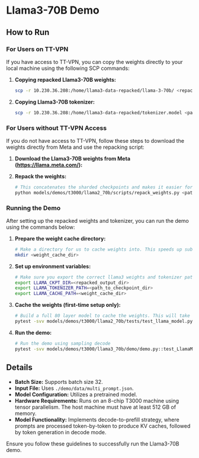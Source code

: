 # Llama3-70B Demo

## How to Run

### For Users on TT-VPN

If you have access to TT-VPN, you can copy the weights directly to your local machine using the following SCP commands:

1. **Copying repacked Llama3-70B weights:**
    ```bash
    scp -r 10.230.36.208:/home/llama3-data-repacked/llama-3-70b/ <repacked_output_dir>
    ```

2. **Copying Llama3-70B tokenizer:**
    ```bash
    scp -r 10.230.36.208:/home/llama3-data-repacked/tokenizer.model <path_to_checkpoint_dir>
    ```

### For Users without TT-VPN Access

If you do not have access to TT-VPN, follow these steps to download the weights directly from Meta and use the repacking script:

1. **Download the Llama3-70B weights from Meta (https://llama.meta.com/):**

2. **Repack the weights:**
    ```bash
    # This concatenates the sharded checkpoints and makes it easier for us to load.
    python models/demos/t3000/llama2_70b/scripts/repack_weights.py <path_to_checkpoint_dir> <repacked_output_dir>
    ```

### Running the Demo

After setting up the repacked weights and tokenizer, you can run the demo using the commands below:

1. **Prepare the weight cache directory:**
    ```bash
    # Make a directory for us to cache weights into. This speeds up subsequent runs.
    mkdir <weight_cache_dir>
    ```

2. **Set up environment variables:**
    ```bash
    # Make sure you export the correct llama3 weights and tokenizer paths.
    export LLAMA_CKPT_DIR=<repacked_output_dir>
    export LLAMA_TOKENIZER_PATH=<path_to_checkpoint_dir>
    export LLAMA_CACHE_PATH=<weight_cache_dir>
    ```

3. **Cache the weights (first-time setup only):**
    ```bash
    # Build a full 80 layer model to cache the weights. This will take some time.
    pytest -svv models/demos/t3000/llama2_70b/tests/test_llama_model.py::test_LlamaModel_inference[decode-8chip-T3000-80L]
    ```

4. **Run the demo:**
    ```bash
    # Run the demo using sampling decode
    pytest -svv models/demos/t3000/llama3_70b/demo/demo.py::test_LlamaModel_demo[sampling-tt-70b-80L]
    ```

## Details

- **Batch Size:** Supports batch size 32.
- **Input File:** Uses `./demo/data/multi_prompt.json`.
- **Model Configuration:** Utilizes a pretrained model.
- **Hardware Requirements:** Runs on an 8-chip T3000 machine using tensor parallelism. The host machine must have at least 512 GB of memory.
- **Model Functionality:** Implements decode-to-prefill strategy, where prompts are processed token-by-token to produce KV caches, followed by token generation in decode mode.

Ensure you follow these guidelines to successfully run the Llama3-70B demo.
